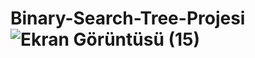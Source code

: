 # Binary-Search-Tree-Projesi![Ekran Görüntüsü (15)](https://user-images.githubusercontent.com/125881619/220103730-c5ca8b9a-d881-43ac-9e5f-a32df6ab2cae.png)
